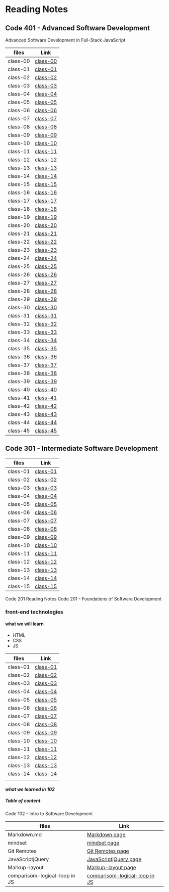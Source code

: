 # Reading Notes

## Code 401 - Advanced Software Development

Advanced Software Development in Full-Stack JavaScript

| files | Link |
| ---  | --- |
| class-00  |  [class-00](https://areenjaradat.github.io/reading-notes/code-401/class-00)   |
| class-01  |  [class-01](https://areenjaradat.github.io/reading-notes/code-401/class-01)   |
| class-02  |  [class-02](https://areenjaradat.github.io/reading-notes/code-401/class-02)   |
| class-03  |  [class-03](https://areenjaradat.github.io/reading-notes/code-401/class-03)   |
| class-04  |  [class-04]()   |
| class-05  |  [class-05]()   |
| class-06  |  [class-06]()   |
| class-07  |  [class-07]()   |
| class-08  |  [class-08]()   |
| class-09  |  [class-09]()   |
| class-10  |  [class-10]()   |
| class-11  |  [class-11]()   |
| class-12  |  [class-12]()   |
| class-13  |  [class-13]()   |
| class-14  |  [class-14]()   |
| class-15  |  [class-15]()   |
| class-16  |  [class-16]()   |
| class-17  |  [class-17]()   |
| class-18  |  [class-18]()   |
| class-19  |  [class-19]()   |
| class-20  |  [class-20]()   |
| class-21  |  [class-21]()   |
| class-22  |  [class-22]()   |
| class-23  |  [class-23]()   |
| class-24  |  [class-24]()   |
| class-25  |  [class-25]()   |
| class-26  |  [class-26]()   |
| class-27  |  [class-27]()   |
| class-28  |  [class-28]()   |
| class-29  |  [class-29]()   |
| class-30  |  [class-30]()   |
| class-31  |  [class-31]()   |
| class-32  |  [class-32]()   |
| class-33  |  [class-33]()   |
| class-34  |  [class-34]()   |
| class-35  |  [class-35]()   |
| class-36  |  [class-36]()   |
| class-37  |  [class-37]()   |
| class-38  |  [class-38]()   |
| class-39  |  [class-39]()   |
| class-40  |  [class-40]()   |
| class-41  |  [class-41]()   |
| class-42  |  [class-42]()   |
| class-43  |  [class-43]()   |
| class-44  |  [class-44]()   |
| class-45  |  [class-45]()   |

## Code 301 - Intermediate Software Development

| files | Link |
| ---  | --- |
| class-01  |  [class-01](https://areenjaradat.github.io/reading-notes/code-301/class-01)   |
| class-02  |  [class-02](https://areenjaradat.github.io/reading-notes/code-301/class-02)   |
| class-03  |  [class-03](https://areenjaradat.github.io/reading-notes/code-301/class-03)   |
| class-04  |  [class-04](https://areenjaradat.github.io/reading-notes/code-301/class-04)   |
| class-05  |  [class-05](https://areenjaradat.github.io/reading-notes/code-301/class-05)   |
| class-06  |  [class-06](https://areenjaradat.github.io/reading-notes/code-301/class-06)   |
| class-07  |  [class-07](https://areenjaradat.github.io/reading-notes/code-301/class-07)   |
| class-08  |  [class-08](https://areenjaradat.github.io/reading-notes/code-301/class-08)   |
| class-09  |  [class-09](https://areenjaradat.github.io/reading-notes/code-301/class-09)   |
| class-10  |  [class-10](https://areenjaradat.github.io/reading-notes/code-301/class-10)   |
| class-11  |  [class-11](https://areenjaradat.github.io/reading-notes/code-301/class-11)   |
| class-12  |  [class-12](https://areenjaradat.github.io/reading-notes/code-301/class-12)   |
| class-13  |  [class-13](https://areenjaradat.github.io/reading-notes/code-301/class-13)   |
| class-14  |  [class-14](https://areenjaradat.github.io/reading-notes/code-301/class-14)   |
| class-15  |  [class-15](https://areenjaradat.github.io/reading-notes/code-301/class-15)   |

Code 201 Reading Notes
Code 201 - Foundations of Software Development

### front-end technologies

#### what we will learn

* HTML
* CSS
* JS

| files | Link |
| ---  | --- |
| class-01  |  [class-01](https://areenjaradat.github.io/reading-notes/code-201/class-01)   |
| class-02  |  [class-02](https://areenjaradat.github.io/reading-notes/code-201/class-02)   |
| class-03  |  [class-03](https://areenjaradat.github.io/reading-notes/code-201/class-03)   |
| class-04  |  [class-04](https://areenjaradat.github.io/reading-notes/code-201/class-04)   |
| class-05  |  [class-05](https://areenjaradat.github.io/reading-notes/code-201/class-05)   |
| class-06  |  [class-06](https://areenjaradat.github.io/reading-notes/code-201/class-06)   |
| class-07  |  [class-07](https://areenjaradat.github.io/reading-notes/code-201/class-07)   |
| class-08  |  [class-08](https://areenjaradat.github.io/reading-notes/code-201/class-08)   |
| class-09  |  [class-09](https://areenjaradat.github.io/reading-notes/code-201/class-09)   |
| class-10  |  [class-10](https://areenjaradat.github.io/reading-notes/code-201/class-10)   |
| class-11  |  [class-11](https://areenjaradat.github.io/reading-notes/code-201/class-11)   |
| class-12  |  [class-12](https://areenjaradat.github.io/reading-notes/code-201/class-12)   |
| class-13  |  [class-13](https://areenjaradat.github.io/reading-notes/code-201/class-13)   |
| class-14  |  [class-14](https://areenjaradat.github.io/reading-notes/code-201/class-14)   |
| |  |

#### *what we learned in  102*

##### Table of content

Code 102 - Intro to Software Development

| files | Link |
| ---  | --- |
| Markdown.md                  |[Markdown page](https://areenjaradat.github.io/reading-notes/code-102/Markdown) |
| mindset                      | [mindset page](https://areenjaradat.github.io/reading-notes/code-102/mindset) |
|Git Remotes                   | [Git Remotes page](https://areenjaradat.github.io/reading-notes/code-102/Remotes) |
| JavaScriptjQuery             | [JavaScriptjQuery page](https://areenjaradat.github.io/reading-notes/code-102/JavaScriptjQuery) |
| Markup-layout                 | [Markup-layout page](https://areenjaradat.github.io/reading-notes/code-102/Markup-layout) |
| comparisom-logical-loop in JS | [comparisom-logical-loop in JS](https://areenjaradat.github.io/reading-notes/code-102/comp-log-loop) |
